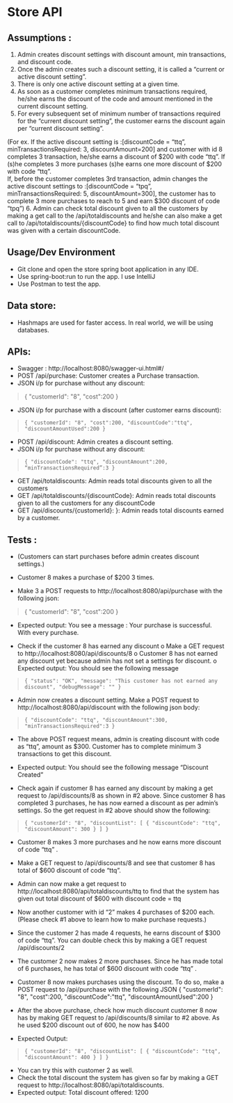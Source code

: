 # Store API

## Assumptions :
   1.	Admin creates discount settings with discount amount, min transactions, and discount code.
   2.	Once the admin creates such a discount setting, it is called a “current or active discount setting”.
   3.	There is only one active discount setting at a given time.
   4.	As soon as a customer completes minimum transactions required, he/she earns the discount of the code and amount mentioned in the current discount setting.
   5.	For every subsequent set of minimum number of transactions required for the “current discount setting”, the customer earns the discount again per “current discount setting”. 
   
   (For ex. If the active discount setting is :[discountCode = “ttq”, minTransactionsRequired: 3, discountAmount=200] and customer with id 8 completes 3 transaction, he/she earns a discount of $200 with code “ttq”. 
   If (s)he completes 3 more purchases (s)he earns one more discount of $200 with code “ttq”.  
   If, before the customer completes 3rd transaction, admin changes the active discount settings to :[discountCode = “tpq”, minTransactionsRequired: 5, discountAmount=300], the customer has to complete 3 more purchases to reach to 5 and earn $300 discount of code “tpq”)
   6.	 Admin can check total discount given to all the customers by making a get call to the /api/totaldiscounts and he/she can also make a get call to /api/totaldiscounts/{discountCode} to find how much total discount was given with a certain discountCode.

## Usage/Dev Environment 
*	Git clone and open the store spring boot application in any IDE.
*	Use spring-boot:run to run the app. I use IntelliJ
*	Use Postman to test the app. 

## Data store:
* Hashmaps are used for faster access. In real world, we will be using databases.

## APIs: 

* Swagger : http://localhost:8080/swagger-ui.html#/
* POST /api/purchase: Customer creates a Purchase transaction. 
* JSON i/p for purchase without any discount: 
	
> {
> 	"customerId": "8",
> 	"cost":200
> }

* JSON i/p for purchase with a discount (after customer earns discount): 
> `{
> 	"customerId": "8",
> 	"cost":200,
>    "discountCode":"ttq",
> 	"discountAmountUsed":200
> }`

* POST /api/discount: Admin creates a discount setting.
* JSON i/p for purchase without any discount: 
> `{
> 	"discountCode": "ttq",
> 	"discountAmount":200,
> 	“minTransactionsRequired”:3
> }`

* GET /api/totaldiscounts: Admin reads total discounts given to all the customers
* GET /api/totaldiscounts/{discountCode}: Admin reads total discounts given to all the customers for any discountCode
* GET /api/discounts/{customerId}: }: Admin reads total discounts earned by a customer.

## Tests : 
* (Customers can start purchases before admin creates discount settings.)

* Customer 8 makes a purchase of $200 3 times.
* Make 3 a POST requests to http://localhost:8080/api/purchase with the following json:
> {
> 	"customerId": "8",
> 	"cost":200
> }

* Expected output: You see a message : Your purchase is successful. With every purchase.

* Check if the customer 8 has earned any discount 
	o	Make a GET request to http://localhost:8080/api/discounts/8
	o	Customer 8 has not earned any discount yet because admin has not set a settings for discount.
	o	Expected output: You should see the following message
> `{
> "status": "OK",
> "message": "This customer has not earned any discount",
> "debugMessage": ""
> }`

* Admin now creates a discount setting.
	Make a POST request to http://localhost:8080/api/discount with the following json body:
> `{
> 		"discountCode": "ttq",
> 		"discountAmount":300,
> 		"minTransactionsRequired":3
> }
`
* The above POST request means, admin is creating discount with code as “ttq”, amount as $300. Customer has to complete minimum 3 transactions to get this discount. 
* Expected output: You should see the following message
“Discount Created” 

* Check again if customer 8 has earned any discount by making a get request to /api/discounts/8 as shown in #2 above. Since customer 8 has completed 3 purchases, he has now earned a discount as per admin’s settings. So the get request in #2 above should show the following:
> `{
>     "customerId": "8",
>     "discountList": [
>                              {
>             "discountCode": "ttq",
>             "discountAmount": 300
>        }
>     ]
> }`

*	Customer 8 makes 3 more purchases and he now earns more discount of code “ttq” .
*	Make a GET request to /api/discounts/8 and see that customer 8 has total of $600 discount of code “ttq”. 
*	Admin can now make a get request to http://localhost:8080/api/totaldiscounts/ttq to find that the system has given out total discount of  $600 with discount code = ttq
*	Now another customer with id “2” makes 4 purchases of $200 each. (Please check #1 above to learn how to make purchase requests.)
*	Since the customer 2 has made 4 requests, he earns discount of $300 of code “ttq”. You can double check this by making a GET request /api/discounts/2
*	The customer 2 now makes 2 more purchases. Since he has made total of 6 purchases, he has total of $600 discount with code “ttq” .
*	Customer 8 now makes purchases using the discount. To do so, make a POST request to /api/purchase with the following JSON
{
	"customerId": "8",
	"cost":200,
	"discountCode":"ttq",
	"discountAmountUsed":200
}

* After the above purchase, check how much discount customer 8 now has by making GET request to /api/discounts/8 similar to #2 above. As he used $200 discount out of 600, he now has $400
* Expected Output:
> `{
>     "customerId": "8",
>     "discountList": [
>         {
>             "discountCode": "ttq",
>             "discountAmount": 400
>         }
>     ]
> }`
* You can try this with customer 2 as well.
* Check the total discount the system has given so far by making a GET request to http://localhost:8080/api/totaldiscounts. 
* Expected output: Total discount offered: 1200




